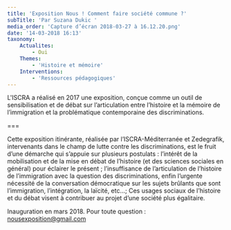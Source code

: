 ```yaml
---
title: 'Exposition Nous ! Comment faire société commune ?'
subTitle: 'Par Suzana Dukic '
media_order: 'Capture d’écran 2018-03-27 à 16.12.20.png'
date: '14-03-2018 16:13'
taxonomy:
    Actualites:
        - Oui
    Themes:
        - 'Histoire et mémoire'
    Interventions:
        - 'Ressources pédagogiques'
---
```


L'ISCRA a réalisé en 2017 une exposition, conçue comme un outil de sensibilisation et de débat sur l’articulation entre l’histoire et la mémoire de l’immigration et la problématique contemporaine des discriminations.

===

Cette exposition itinérante, réalisée par l’ISCRA-Méditerranée et Zedegrafik, intervenants dans le champ de lutte contre les discriminations, est le fruit d’une démarche qui s’appuie sur plusieurs postulats : l’intérêt de la mobilisation et de la mise en débat de l’histoire (et des sciences sociales en général) pour éclairer le présent ; l’insuffisance de l’articulation de l’histoire de l’immigration avec la question des discriminations, enfin l’urgente nécessité de la conversation démocratique sur les sujets brûlants que sont l’immigration, l’intégration, la laïcité, etc…; Ces usages sociaux de l’histoire et du débat visent à contribuer au projet d’une société plus égalitaire.

Inauguration en mars 2018. Pour toute question : [nousexposition@gmail.com](mailto:nousexposition@gmail.com)